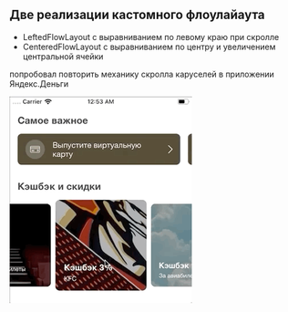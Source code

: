 ## Две реализации кастомного флоулайаута

- LeftedFlowLayout с выравниванием по левому краю при скролле
- CenteredFlowLayout с выравниванием по центру и увеличением центральной ячейки

попробовал повторить механику скролла каруселей в приложении Яндекс.Деньги

![Screenshot](Demo/Screenshot.gif?raw=true)
